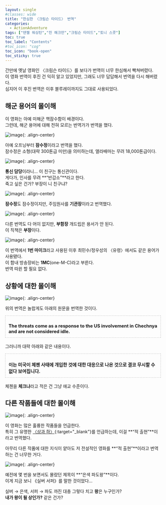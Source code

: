 ```yaml
---
layout: single
#classes: wide
title: "한심한 〈크림슨 타이드〉 번역"
categories:
  - ActionAdventure
tags: ["덴젤 워싱턴","진 해크만","크림슨 타이드","토니 스콧"]
toc: true
toc_label: "Contents"
#toc_icon: "cog"
toc_icon: "book-open"
toc_sticky: true
---
```


간만에 옛날 영화인 〈크림슨 타이드〉를 보다가 번역이 너무 한심해서 빡쳐버렸다.  
이 영화 번역이 후진 건 익히 알고 있었지만, 그래도 너무 답답해서 번역을 다시 해버렸다.  
심지어 이 후진 번역은 이후 블루레이까지도 그대로 사용되었다.

## 해군 용어의 몰이해

이 영화는 아예 미해군 핵잠수함이 배경이다.  
그런데, 해군 용어에 대해 전혀 모르는 번역가가 번역을 했다.

![image](/images/2024-01-12/ct01s64.jpg ){: .align-center}

아예 오프닝부터 **잠수정**이라고 번역을 했다.  
잠수정은 소형(대략 300톤급 미만)을 의미하는데, 앨라배마는 무려 18,000톤급이다.

![image](/images/2024-01-12/ct03s64.jpg ){: .align-center}

**통신 담당**이라니... 이 친구는 통신관이다.  
게다가, 인사를 무려 **“반갑소”**라고 한다.  
죽고 싶은 건가? 부장이 니 친구냐?

![image](/images/2024-01-12/ct04s64.jpg ){: .align-center}

**잠수정**도 잠수정이지만, 주임원사를 **기관장**이라고 번역했다.

![image](/images/2024-01-12/ct05s64.jpg ){: .align-center}

다른 번역도 다 어이 없지만, **부함장** 개드립은 용서가 안 된다.  
이 직책은 **부장**이다.

![image](/images/2024-01-12/ct06s64.jpg ){: .align-center}

이 번역에서 **1번 마이크**라고 사용된 이후 최민수/정우성의 〈유령〉에서도 같은 용어가 사용됐다.  
이 함내 방송장비는 **1MC**(one-M-C)라고 부른다.  
번역 따윈 할 필요 없다.

## 상황에 대한 몰이해

![image](/images/2024-01-12/ct02s64.jpg ){: .align-center}

위의 번역은 놀랍게도 아래의 원문을 번역한 것이다.

<div style="padding: 10px; border: 1px dashed #c1c1c1; margin-bottom: 1.2em;"><p style="margin-bottom: 0;"><span style="font-size: 1.05em;"><b>
The threats come as a response to the US involvement in Chechnya and are not considered idle.
</b></span></p></div>

그러니까 대략 아래와 같은 내용이다.

<div style="padding: 10px; border: 1px dashed #c1c1c1; margin-bottom: 1.2em;"><p style="margin-bottom: 0;"><span style="font-size: 1.05em;"><b>
이는 미국이 체첸 사태에 개입한 것에 대한 대응으로 나온 것으로 결코 무시할 수 없다 보여집니다.
</b></span></p></div>

체첸을 **체크냐**라고 적은 건 그냥 애교 수준이다.

## 다른 작품들에 대한 몰이해

![image](/images/2024-01-12/ct07s64.jpg ){: .align-center}

이 영화는 많은 훌륭한 작품들을 언급한다.  
특히 그 유명한 [〈상과 하〉](https://www.imdb.com/title/tt0050356/){:target="_blank"}를 언급하는데, 이걸 **“적 출현”**이라고 번역했다.

아무리 다른 작품에 대한 지식이 얕아도 저 전설적인 영화를 **“적 출현”**이라고 번역하는 건 너무한 거다.

![image](/images/2024-01-12/ct08s64.jpg ){: .align-center}

예전에 몇 번을 보면서도 몰랐던 제목이 **“은색 파도왕”**이다.  
이게 지금 보니 《실버 서퍼》를 말한 것이었다…

실버 → 은색, 서퍼 → 파도 까진 대충 그렇다 치고 **왕**은 누구인가?  
**내가 왕이 될 상인가?** 같은 건가?

